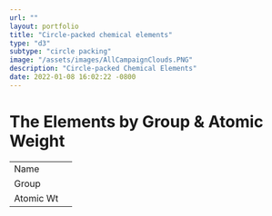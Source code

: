 ```yaml
---
url: ""
layout: portfolio
title: "Circle-packed chemical elements"
type: "d3"
subtype: "circle packing"
image: "/assets/images/AllCampaignClouds.PNG"
description: "Circle-packed Chemical Elements"
date: 2022-01-08 16:02:22 -0800
---
```


<!-- Circle Packing -->

<html>
	<head>
    <title>The Chemical Elements</title>
		<meta charset='utf-8'/>
    <meta name="viewport" content="width=device-width, initial-scale=1" />
    <!--<script src="node_modules/d3/dist/d3.min.js"></script>-->
    <!--<script src="node_modules/d3-array/dist/d3-array.min.js"></script>-->
		<script src='https://d3js.org/d3.v5.min.js'></script>
    <script src='assets\js\appOneLevel.js'></script>
    <!-- <link rel="stylesheet" href="style.css" /> -->
		<!--<script src='C:\AllThingsData\Projects\d3\Source\v6\d3.min.js'></script>-->
	</head>

  <body>
    <!-- Chart container -->

   <div class="header">
    <h1>The Elements by Group & Atomic Weight</h1>
  </div>

  <div class="circle-pack-container"></div>

  <!-- This is your tooltip -->
  <div class="tooltip">
    <table class="tip-table">
      <tr>
        <td>Name</td>
        <td class="name"></td>
      </tr>
      <tr>
        <td>Group</td>
        <td class="group"></td>
      </tr>
      <tr>
        <td>Atomic Wt</td>
        <td class="awt"></td>
      </tr>
    </table>
  </div>
</body>
</html>